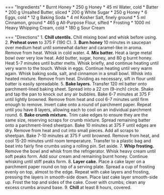 === "Ingredients"
    * Burnt Honey
        * 250 g Honey
        * 45 ml Water, cold
    * Batter
        * 200 g Unsalted Butter, sliced
        * 200 g White Sugar
        * 250 g Honey
        * 6 Eggs, cold
        * 12 g Baking Soda
        * 4 ml Kosher Salt, finely ground
        * 5 ml Cinnamon, ground
        * 465 g All-Purpose Flour, sifted
    * Frosting
        * 1000 ml Heavy Whipping Cream, cold
        * 180 g Sour Cream

=== "Directions"
    1. **Chill utentils.** Chill mixing bowl and whisk before using.
    2. **Preheat oven** to 375 F (190 C).
    3. **Burn honey** 10 minutes in saucepan over medium heat until somewhat darker and caramel-like in aroma. Remove from heat. Whisk in cold water.
    4. **Mix batter.** Heat a large metal bowl over very low heat. Add butter, sugar, honey, and 80 g burnt honey. Heat 5-7 minutes until butter melts. Whisk briefly, and continue heating until very warm to the touch. Whisk in eggs. Continue heating until very warm again. Whisk baking soda, salt, and cinnamon in a small bowl. Whisk into heated mixture. Remove from heat. Dividing as necessary, sift in flour until batter is easily spreadable.
    5. **Bake layers.** Transfer 120 ml batter onto parchment-lined baking sheet. Spread into a 22 cm (9-inch) circle. Shake and tap the pan to knock out any air bubbles. Bake 6-7 minutes at 375 F until lightly browned. Remove from heat and cool 6-7 minutes until firm enough to remove. Invert cake onto a round of parchment paper. Repeat until you have 8 layers, allowing each to cool on an individual parchment round.
    6. **Bake crumb mixture.** Trim cake edges to ensure they are the same size, reserving scraps for crumb mixture. Spread remaining batter onto a parchment-lined sheetpan. Bake 10 minutes at 375 F until edges are dry. Remove from heat and cut into small pieces. Add all scraps to sheetpan. Bake 7-10 minutes at 375 F until browned. Remove from heat, and cool 15-20 minutes until room temperature. Transfer to a plastic bag and beat into fairly fine crumbs using a rolling pin. Set aside.
    7. **Whip frosting.** Remove the bowl and whisk from the refrigerator. Whisk heavy cream until soft peaks form. Add sour cream and remaining burnt honey. Continue whisking until stiff peaks form.
    8. **Layer cake.** Place a cake layer on a parchment paper round on top of a serving plate. Spread a cup of frosting evenly on top, almost to the edge. Repeat with cake layers and frosting, pressing the layers in smooth-side down. Place last cake layer smooth-side up. Frost the top and sides of the cake. Cover with crumbs; clean any excess crumbs around base.
    9. **Chill** at least 8 hours, covered.

[^1]:
    Mitzewich, John. ["Russian Honey Cake."](https://foodwishes.blogspot.com/2019/11/russian-honey-cake.html) *Food Wishes.* 15 November 2019. Accessed December 2020.
